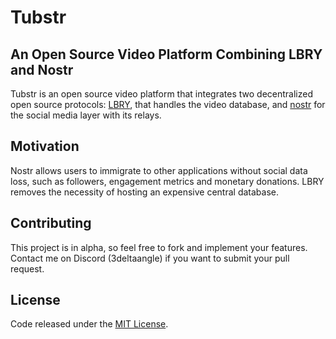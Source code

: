 # Tubstr

## An Open Source Video Platform Combining LBRY and Nostr

Tubstr is an open source video platform that integrates two decentralized open source protocols: [LBRY](https://lbry.tech/overview), that handles the video database, and [nostr](https://github.com/nostr-protocol/nostr?tab=readme-ov-file) for the social media layer with its relays.

## Motivation

Nostr allows users to immigrate to other applications without social data loss, such as followers, engagement metrics and monetary donations. LBRY removes the necessity of hosting an expensive central database.

## Contributing

This project is in alpha, so feel free to fork and implement your features. Contact me on Discord (3deltaangle) if you want to submit your pull request.

## License

Code released under the [MIT License](./LICENSE).
